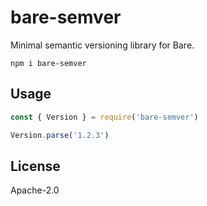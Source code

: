 # bare-semver

Minimal semantic versioning library for Bare.

```
npm i bare-semver
```

## Usage

```js
const { Version } = require('bare-semver')

Version.parse('1.2.3')
```

## License

Apache-2.0
